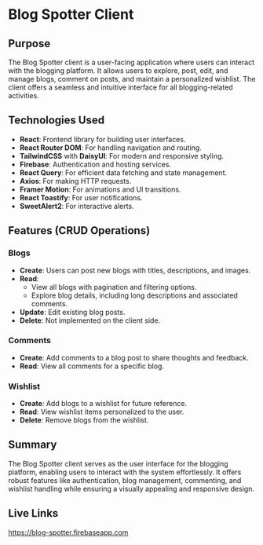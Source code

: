 # Blog Spotter Client

## Purpose

The Blog Spotter client is a user-facing application where users can interact with the blogging platform. It allows users to explore, post, edit, and manage blogs, comment on posts, and maintain a personalized wishlist. The client offers a seamless and intuitive interface for all blogging-related activities.

## Technologies Used

- **React**: Frontend library for building user interfaces.
- **React Router DOM**: For handling navigation and routing.
- **TailwindCSS** with **DaisyUI**: For modern and responsive styling.
- **Firebase**: Authentication and hosting services.
- **React Query**: For efficient data fetching and state management.
- **Axios**: For making HTTP requests.
- **Framer Motion**: For animations and UI transitions.
- **React Toastify**: For user notifications.
- **SweetAlert2**: For interactive alerts.

## Features (CRUD Operations)

### Blogs

- **Create**: Users can post new blogs with titles, descriptions, and images.
- **Read**:
  - View all blogs with pagination and filtering options.
  - Explore blog details, including long descriptions and associated comments.
- **Update**: Edit existing blog posts.
- **Delete**: Not implemented on the client side.

### Comments

- **Create**: Add comments to a blog post to share thoughts and feedback.
- **Read**: View all comments for a specific blog.

### Wishlist

- **Create**: Add blogs to a wishlist for future reference.
- **Read**: View wishlist items personalized to the user.
- **Delete**: Remove blogs from the wishlist.

## Summary

The Blog Spotter client serves as the user interface for the blogging platform, enabling users to interact with the system effortlessly. It offers robust features like authentication, blog management, commenting, and wishlist handling while ensuring a visually appealing and responsive design.

## Live Links

https://blog-spotter.firebaseapp.com
